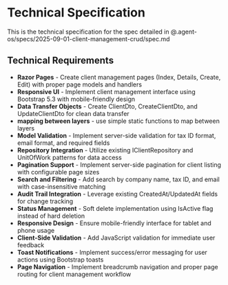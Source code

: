 # Technical Specification

This is the technical specification for the spec detailed in @.agent-os/specs/2025-09-01-client-management-crud/spec.md

## Technical Requirements

- **Razor Pages** - Create client management pages (Index, Details, Create, Edit) with proper page models and handlers
- **Responsive UI** - Implement client management interface using Bootstrap 5.3 with mobile-friendly design
- **Data Transfer Objects** - Create ClientDto, CreateClientDto, and UpdateClientDto for clean data transfer
- **mapping between layers** - use simple static functions to map between layers
- **Model Validation** - Implement server-side validation for tax ID format, email format, and required fields
- **Repository Integration** - Utilize existing IClientRepository and UnitOfWork patterns for data access
- **Pagination Support** - Implement server-side pagination for client listing with configurable page sizes
- **Search and Filtering** - Add search by company name, tax ID, and email with case-insensitive matching
- **Audit Trail Integration** - Leverage existing CreatedAt/UpdatedAt fields for change tracking
- **Status Management** - Soft delete implementation using IsActive flag instead of hard deletion
- **Responsive Design** - Ensure mobile-friendly interface for tablet and phone usage
- **Client-Side Validation** - Add JavaScript validation for immediate user feedback
- **Toast Notifications** - Implement success/error messaging for user actions using Bootstrap toasts
- **Page Navigation** - Implement breadcrumb navigation and proper page routing for client management workflow
